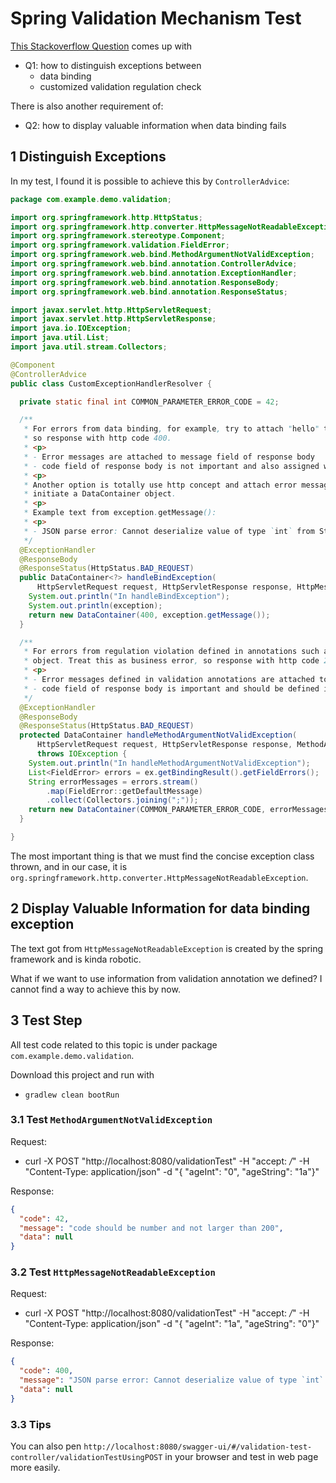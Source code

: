# Spring Validation Mechanism Test

[This Stackoverflow Question](https://stackoverflow.com/questions/68590470/add-custom-validation-on-age-field-exception-in-java-spring/68590906#68590906) 
comes up with 

- Q1: how to distinguish exceptions between 
  - data binding
  - customized validation regulation check

There is also another requirement of:

- Q2: how to display valuable information when data binding fails

## 1 Distinguish Exceptions

In my test, I found it is possible to achieve this by `ControllerAdvice`:

```java
package com.example.demo.validation;

import org.springframework.http.HttpStatus;
import org.springframework.http.converter.HttpMessageNotReadableException;
import org.springframework.stereotype.Component;
import org.springframework.validation.FieldError;
import org.springframework.web.bind.MethodArgumentNotValidException;
import org.springframework.web.bind.annotation.ControllerAdvice;
import org.springframework.web.bind.annotation.ExceptionHandler;
import org.springframework.web.bind.annotation.ResponseBody;
import org.springframework.web.bind.annotation.ResponseStatus;

import javax.servlet.http.HttpServletRequest;
import javax.servlet.http.HttpServletResponse;
import java.io.IOException;
import java.util.List;
import java.util.stream.Collectors;

@Component
@ControllerAdvice
public class CustomExceptionHandlerResolver {

  private static final int COMMON_PARAMETER_ERROR_CODE = 42;

  /**
   * For errors from data binding, for example, try to attach "hello" to a int field. Treat this as http-level error,
   * so response with http code 400.
   * <p>
   * - Error messages are attached to message field of response body
   * - code field of response body is not important and also assigned with 400
   * <p>
   * Another option is totally use http concept and attach error message to an http head named error, thus no need to
   * initiate a DataContainer object.
   * <p>
   * Example text from exception.getMessage():
   * <p>
   * - JSON parse error: Cannot deserialize value of type `int` from String "1a": not a valid `int` value....
   */
  @ExceptionHandler
  @ResponseBody
  @ResponseStatus(HttpStatus.BAD_REQUEST)
  public DataContainer<?> handleBindException(
      HttpServletRequest request, HttpServletResponse response, HttpMessageNotReadableException exception) {
    System.out.println("In handleBindException");
    System.out.println(exception);
    return new DataContainer(400, exception.getMessage());
  }

  /**
   * For errors from regulation violation defined in annotations such as @NotBlank with @Valid aside the @RequestBody
   * object. Treat this as business error, so response with http code 200.
   * <p>
   * - Error messages defined in validation annotations are attached to message field of response body
   * - code field of response body is important and should be defined in the whole API system
   */
  @ExceptionHandler
  @ResponseBody
  @ResponseStatus(HttpStatus.BAD_REQUEST)
  protected DataContainer handleMethodArgumentNotValidException(
      HttpServletRequest request, HttpServletResponse response, MethodArgumentNotValidException ex)
      throws IOException {
    System.out.println("In handleMethodArgumentNotValidException");
    List<FieldError> errors = ex.getBindingResult().getFieldErrors();
    String errorMessages = errors.stream()
        .map(FieldError::getDefaultMessage)
        .collect(Collectors.joining(";"));
    return new DataContainer(COMMON_PARAMETER_ERROR_CODE, errorMessages);
  }

}
```

The most important thing is that we must find the concise exception class thrown, and in our case, it is
`org.springframework.http.converter.HttpMessageNotReadableException`.

## 2 Display Valuable Information for data binding exception

The text got from `HttpMessageNotReadableException` is created by the spring framework and is kinda robotic.

What if we want to use information from validation annotation we defined? I cannot find a way to achieve this by now.

## 3 Test Step

All test code related to this topic is under package `com.example.demo.validation`.

Download this project and run with 

- `gradlew clean bootRun`

### 3.1 Test `MethodArgumentNotValidException`

Request:

- curl -X POST "http://localhost:8080/validationTest" -H "accept: */*" -H "Content-Type: application/json" -d "{ \"ageInt\": \"0\", \"ageString\": \"1a\"}"

Response:

```json
{
  "code": 42,
  "message": "code should be number and not larger than 200",
  "data": null
}
```

### 3.2 Test `HttpMessageNotReadableException`

Request:

- curl -X POST "http://localhost:8080/validationTest" -H "accept: */*" -H "Content-Type: application/json" -d "{ \"ageInt\": \"1a\", \"ageString\": \"0\"}"

Response:

```json
{
  "code": 400,
  "message": "JSON parse error: Cannot deserialize value of type `int` from String \"1a\": not a valid `int` value; nested exception is com.fasterxml.jackson.databind.exc.InvalidFormatException: Cannot deserialize value of type `int` from String \"1a\": not a valid `int` value\n at [Source: (PushbackInputStream); line: 2, column: 13] (through reference chain: com.example.demo.validation.Person[\"ageInt\"])",
  "data": null
}
```

### 3.3 Tips

You can also pen `http://localhost:8080/swagger-ui/#/validation-test-controller/validationTestUsingPOST` 
in your browser and test in web page more easily.


